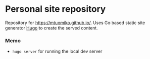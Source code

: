 # Personal site repository

Repository for <https://mtuomiko.github.io/>. Uses Go based static site generator [Hugo](https://gohugo.io/) to create the served content.

### Memo

* `hugo server` for running the local dev server
